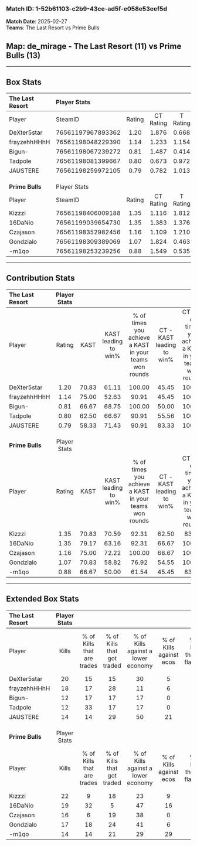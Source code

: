 ### Match ID: 1-52b61103-c2b9-43ce-ad5f-e058e53eef5d  
**Match Date**: 2025-02-27  
**Teams**: The Last Resort vs Prime Bulls  

## **Map**: de_mirage - The Last Resort (11) vs Prime Bulls (13)  
---  

## Box Stats  

| **The Last Resort** | Player Stats      |        |           |          |       |       |       |         |        |      |     |
| :- | :- | :-: | :-: | :-: | :-: | :-: | :-: | :-: | :-: | :-: | :-: |
| Player              | SteamID           | Rating | CT Rating | T Rating | KAST  |  ADR  | Kills | Assists | Deaths | K/D  | HS% |
| DeXter5star         | 76561197967893362 |  1.20  |   1.876   |  0.668   | 70.83 | 79.3  |  20   |    0    |   16   | 1.25 | 20  |
| frayzehhHHhH        | 76561198048229390 |  1.14  |   1.233   |  1.154   | 75.00 | 79.4  |  18   |    7    |   18   | 1.00 | 61  |
| Bigun-              | 76561198067239272 |  0.81  |   1.487   |  0.414   | 66.67 | 56.7  |  12   |    2    |   16   | 0.75 | 50  |
| Tadpole             | 76561198081399667 |  0.80  |   0.673   |  0.972   | 62.50 | 64.8  |  12   |    5    |   17   | 0.71 | 66  |
| JAUSTERE            | 76561198259972105 |  0.79  |   0.782   |  1.013   | 58.33 | 75.1  |  14   |    5    |   21   | 0.67 | 50  |
|                     |                   |        |           |          |       |       |       |         |        |      |     |
|                     |                   |        |           |          |       |       |       |         |        |      |     |
|                     |                   |        |           |          |       |       |       |         |        |      |     |
| **Prime Bulls**     | Player Stats      |        |           |          |       |       |       |         |        |      |     |
| Player              | SteamID           | Rating | CT Rating | T Rating | KAST  |  ADR  | Kills | Assists | Deaths | K/D  | HS% |
| Kizzzi              | 76561198406009188 |  1.35  |   1.116   |  1.812   | 70.83 | 101.6 |  22   |    8    |   17   | 1.29 | 31  |
| 16DaNio             | 76561199039654730 |  1.35  |   1.383   |  1.376   | 79.17 | 79.6  |  19   |   10    |   12   | 1.58 | 42  |
| Czajason            | 76561198352982456 |  1.16  |   1.109   |  1.210   | 75.00 | 77.3  |  16   |    3    |   13   | 1.23 | 56  |
| Gondzialo           | 76561198309389069 |  1.07  |   1.824   |  0.463   | 70.83 | 70.6  |  17   |    3    |   16   | 1.06 | 76  |
| -m1qo               | 76561198253239256 |  0.88  |   1.549   |  0.535   | 66.67 | 64.8  |  14   |    6    |   18   | 0.78 | 35  |
---  

## Contribution Stats  

| **The Last Resort** | Player Stats |       |                      |                                                        |                           |                                                             |                          |                                                            |
| :- | :-: | :-: | :-: | :-: | :-: | :-: | :-: | :-: |
| Player              |    Rating    | KAST  | KAST leading to win% | % of times you achieve a KAST in your teams won rounds | CT - KAST leading to win% | CT - % of times you achieve a KAST in your teams won rounds | T - KAST leading to win% | T - % of times you achieve a KAST in your teams won rounds |
| DeXter5star         |     1.20     | 70.83 |        61.11         |                         100.00                         |           45.45           |                           100.00                            |          85.71           |                           100.00                           |
| frayzehhHHhH        |     1.14     | 75.00 |        52.63         |                         90.91                          |           45.45           |                           100.00                            |          62.50           |                           83.33                            |
| Bigun-              |     0.81     | 66.67 |        68.75         |                         100.00                         |           50.00           |                           100.00                            |          100.00          |                           100.00                           |
| Tadpole             |     0.80     | 62.50 |        66.67         |                         90.91                          |           55.56           |                           100.00                            |          83.33           |                           83.33                            |
| JAUSTERE            |     0.79     | 58.33 |        71.43         |                         90.91                          |           83.33           |                           100.00                            |          62.50           |                           83.33                            |
|                     |              |       |                      |                                                        |                           |                                                             |                          |                                                            |
|                     |              |       |                      |                                                        |                           |                                                             |                          |                                                            |
|                     |              |       |                      |                                                        |                           |                                                             |                          |                                                            |
| **Prime Bulls**     | Player Stats |       |                      |                                                        |                           |                                                             |                          |                                                            |
| Player              |    Rating    | KAST  | KAST leading to win% | % of times you achieve a KAST in your teams won rounds | CT - KAST leading to win% | CT - % of times you achieve a KAST in your teams won rounds | T - KAST leading to win% | T - % of times you achieve a KAST in your teams won rounds |
| Kizzzi              |     1.35     | 70.83 |        70.59         |                         92.31                          |           62.50           |                            83.33                            |          77.78           |                           100.00                           |
| 16DaNio             |     1.35     | 79.17 |        63.16         |                         92.31                          |           66.67           |                           100.00                            |          60.00           |                           85.71                            |
| Czajason            |     1.16     | 75.00 |        72.22         |                         100.00                         |           66.67           |                           100.00                            |          77.78           |                           100.00                           |
| Gondzialo           |     1.07     | 70.83 |        58.82         |                         76.92                          |           54.55           |                           100.00                            |          66.67           |                           57.14                            |
| -m1qo               |     0.88     | 66.67 |        50.00         |                         61.54                          |           45.45           |                            83.33                            |          60.00           |                           42.86                            |
---  

## Extended Box Stats  

| **The Last Resort** | Player Stats |                            |                            |                                    |                         |                              |                                 |        |                             |                                     |                          |                               |                            |
| :- | :-: | :-: | :-: | :-: | :-: | :-: | :-: | :-: | :-: | :-: | :-: | :-: | :-: |
| Player              |    Kills     | % of Kills that are trades | % of Kills that got traded | % of Kills against a lower economy | % of Kills against ecos | % of Kills that are flawless | % of Kills that are close duels | Deaths | % of Deaths that get traded | % of Deaths against a lower economy | % of Deaths against ecos | % of Deaths that are flawless | % of Deaths that are close |
| DeXter5star         |      20      |             15             |             15             |                 30                 |            5            |              65              |                5                |   16   |             13              |                 13                  |            0             |              56               |             0              |
| frayzehhHHhH        |      18      |             17             |             28             |                 11                 |            6            |              72              |                6                |   18   |              6              |                 11                  |            0             |              67               |             6              |
| Bigun-              |      12      |             17             |             17             |                 17                 |            0            |              67              |                0                |   16   |             38              |                 13                  |            0             |              63               |             6              |
| Tadpole             |      12      |             33             |             17             |                 17                 |            0            |              42              |               17                |   17   |              6              |                 24                  |            6             |              88               |             0              |
| JAUSTERE            |      14      |             14             |             29             |                 50                 |           21            |              57              |                0                |   21   |             24              |                 19                  |            5             |              67               |             14             |
|                     |              |                            |                            |                                    |                         |                              |                                 |        |                             |                                     |                          |                               |                            |
|                     |              |                            |                            |                                    |                         |                              |                                 |        |                             |                                     |                          |                               |                            |
|                     |              |                            |                            |                                    |                         |                              |                                 |        |                             |                                     |                          |                               |                            |
| **Prime Bulls**     | Player Stats |                            |                            |                                    |                         |                              |                                 |        |                             |                                     |                          |                               |                            |
| Player              |    Kills     | % of Kills that are trades | % of Kills that got traded | % of Kills against a lower economy | % of Kills against ecos | % of Kills that are flawless | % of Kills that are close duels | Deaths | % of Deaths that get traded | % of Deaths against a lower economy | % of Deaths against ecos | % of Deaths that are flawless | % of Deaths that are close |
| Kizzzi              |      22      |             9              |             18             |                 23                 |            9            |              73              |                5                |   17   |             29              |                 18                  |            0             |              59               |             6              |
| 16DaNio             |      19      |             32             |             5              |                 47                 |           16            |              79              |                0                |   12   |              8              |                 17                  |            0             |              58               |             17             |
| Czajason            |      16      |             6              |             19             |                 38                 |            0            |              50              |               13                |   13   |              0              |                 15                  |            0             |              62               |             0              |
| Gondzialo           |      17      |             18             |             24             |                 41                 |            6            |              82              |                6                |   16   |             19              |                 25                  |            6             |              63               |             6              |
| -m1qo               |      14      |             14             |             21             |                 29                 |           29            |              50              |                7                |   18   |             39              |                 39                  |            11            |              67               |             0              |
